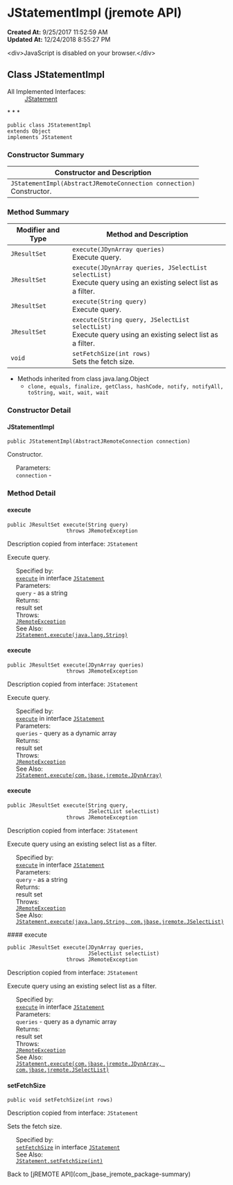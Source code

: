 # JStatementImpl (jremote API)

**Created At:** 9/25/2017 11:52:59 AM  
**Updated At:** 12/24/2018 8:55:27 PM  

<script type="text/javascript"><!--
    try {
        if (location.href.indexOf('is-external=true') == -1) {
            parent.document.title="JStatementImpl (jremote   API)";
        }
    }
    catch(err) {
    }
//-->
var methods = {"i0":10,"i1":10,"i2":10,"i3":10,"i4":10};
var tabs = {65535:["t0","All Methods"],2:["t2","Instance Methods"],8:["t4","Concrete Methods"]};
var altColor = "altColor";
var rowColor = "rowColor";
var tableTab = "tableTab";
var activeTableTab = "activeTableTab";</script><noscript>&lt;div&gt;JavaScript is disabled on your browser.&lt;/div&gt;</noscript><!-- ========= START OF TOP NAVBAR ======= -->
<!--   -->

## Class JStatementImpl

<dl><dt>All Implemented Interfaces:</dt><dd><a href="/39248-jremote/com_jbase_jremote_JStatement" title="interface in com.jbase.jremote">JStatement</a></dd></dl>
* * *


```
public class JStatementImpl
extends Object
implements JStatement
```

<!--   -->

### Constructor Summary


| Constructor and Description<br> |
| --- |
| `JStatementImpl(AbstractJRemoteConnection connection)`<br>Constructor.<br> |




<!--   -->

### Method Summary


| Modifier and Type<br> | Method and Description<br> |
| --- | --- |
| `JResultSet`<br> | `execute(JDynArray queries)`<br>Execute query.<br> |
| `JResultSet`<br> | `execute(JDynArray queries, JSelectList selectList)`<br>Execute query using an existing select list as a filter.<br> |
| `JResultSet`<br> | `execute(String query)`<br>Execute query.<br> |
| `JResultSet`<br> | `execute(String query, JSelectList selectList)`<br>Execute query using an existing select list as a filter.<br> |
| `void`<br> | `setFetchSize(int rows)`<br>Sets the fetch size.<br> |


- <!--   -->Methods inherited from class java.lang.Object
    - `clone, equals, finalize, getClass, hashCode, notify, notifyAll, toString, wait, wait, wait`

<!--   -->

### Constructor Detail
<!--   -->
#### JStatementImpl

```
public JStatementImpl(AbstractJRemoteConnection connection)
```

Constructor.
<dl><dt style="margin-left: 20px;"><span class="paramLabel">Parameters:</span></dt><dd style="margin-left: 20px;"><code>connection</code> -</dd></dl>




<!--   -->

### Method Detail
<!--   -->
#### execute

```
public JResultSet execute(String query)
                   throws JRemoteException
```

Description copied from interface: `JStatement`

Execute query.
<dl><dt style="margin-left: 20px;"><span class="overrideSpecifyLabel">Specified by:</span></dt><dd style="margin-left: 20px;"><code><a href="/39248-jremote/com_jbase_jremote_JStatement#execute-java.lang.String-">execute</a></code> in interface <code><a href="/39248-jremote/com_jbase_jremote_JStatement" title="interface in com.jbase.jremote">JStatement</a></code></dd><dt style="margin-left: 20px;"><span class="paramLabel">Parameters:</span></dt><dd style="margin-left: 20px;"><code>query</code> - as a string</dd><dt style="margin-left: 20px;"><span class="returnLabel">Returns:</span></dt><dd style="margin-left: 20px;">result set</dd><dt style="margin-left: 20px;"><span class="throwsLabel">Throws:</span></dt><dd style="margin-left: 20px;"><code><a href="/39248-jremote/com_jbase_jremote_jremoteexception" title="class in com.jbase.jremote">JRemoteException</a></code></dd><dt style="margin-left: 20px;"><span class="seeLabel">See Also:</span></dt><dd style="margin-left: 20px;"><a href="/39248-jremote/com_jbase_jremote_JStatement#execute-java.lang.String-"><code>JStatement.execute(java.lang.String)</code></a></dd></dl>


#### execute

```
public JResultSet execute(JDynArray queries)
                   throws JRemoteException
```

Description copied from interface: `JStatement`

Execute query.
<dl><dt style="margin-left: 20px;"><span class="overrideSpecifyLabel">Specified by:</span></dt><dd style="margin-left: 20px;"><code><a href="/39248-jremote/com_jbase_jremote_JStatement#execute-com.jbase.jremote.JDynArray-">execute</a></code> in interface <code><a href="/39248-jremote/com_jbase_jremote_JStatement" title="interface in com.jbase.jremote">JStatement</a></code></dd><dt style="margin-left: 20px;"><span class="paramLabel">Parameters:</span></dt><dd style="margin-left: 20px;"><code>queries</code> - query as a dynamic array</dd><dt style="margin-left: 20px;"><span class="returnLabel">Returns:</span></dt><dd style="margin-left: 20px;">result set</dd><dt style="margin-left: 20px;"><span class="throwsLabel">Throws:</span></dt><dd style="margin-left: 20px;"><code><a href="/39248-jremote/com_jbase_jremote_jremoteexception" title="class in com.jbase.jremote">JRemoteException</a></code></dd><dt style="margin-left: 20px;"><span class="seeLabel">See Also:</span></dt><dd style="margin-left: 20px;"><a href="/39248-jremote/com_jbase_jremote_JStatement#execute-com.jbase.jremote.JDynArray-"><code>JStatement.execute(com.jbase.jremote.JDynArray)</code></a></dd></dl>

#### execute

```
public JResultSet execute(String query,
                          JSelectList selectList)
                   throws JRemoteException
```

Description copied from interface: `JStatement`

Execute query using an existing select list as a filter.
<dl><dt style="margin-left: 20px;"><span class="overrideSpecifyLabel">Specified by:</span></dt><dd style="margin-left: 20px;"><code><a href="/39248-jremote/com_jbase_jremote_JStatement#execute-java.lang.String-com.jbase.jremote.JSelectList-">execute</a></code> in interface <code><a href="/39248-jremote/com_jbase_jremote_JStatement" title="interface in com.jbase.jremote">JStatement</a></code></dd><dt style="margin-left: 20px;"><span class="paramLabel">Parameters:</span></dt><dd style="margin-left: 20px;"><code>query</code> - as a string</dd><dt style="margin-left: 20px;"><span class="returnLabel">Returns:</span></dt><dd style="margin-left: 20px;">result set</dd><dt style="margin-left: 20px;"><span class="throwsLabel">Throws:</span></dt><dd style="margin-left: 20px;"><code><a href="/39248-jremote/com_jbase_jremote_jremoteexception" title="class in com.jbase.jremote">JRemoteException</a></code></dd><dt style="margin-left: 20px;"><span class="seeLabel">See Also:</span></dt><dd style="margin-left: 20px;"><a href="/39248-jremote/com_jbase_jremote_JStatement#execute-java.lang.String-com.jbase.jremote.JSelectList-"><code>JStatement.execute(java.lang.String, com.jbase.jremote.JSelectList)</code></a></dd></dl>
#### execute

```
public JResultSet execute(JDynArray queries,
                          JSelectList selectList)
                   throws JRemoteException
```

Description copied from interface: `JStatement`

Execute query using an existing select list as a filter.
<dl><dt style="margin-left: 20px;"><span class="overrideSpecifyLabel">Specified by:</span></dt><dd style="margin-left: 20px;"><code><a href="/39248-jremote/com_jbase_jremote_JStatement#execute-com.jbase.jremote.JDynArray-com.jbase.jremote.JSelectList-">execute</a></code> in interface <code><a href="/39248-jremote/com_jbase_jremote_JStatement" title="interface in com.jbase.jremote">JStatement</a></code></dd><dt style="margin-left: 20px;"><span class="paramLabel">Parameters:</span></dt><dd style="margin-left: 20px;"><code>queries</code> - query as a dynamic array</dd><dt style="margin-left: 20px;"><span class="returnLabel">Returns:</span></dt><dd style="margin-left: 20px;">result set</dd><dt style="margin-left: 20px;"><span class="throwsLabel">Throws:</span></dt><dd style="margin-left: 20px;"><code><a href="/39248-jremote/com_jbase_jremote_jremoteexception" title="class in com.jbase.jremote">JRemoteException</a></code></dd><dt style="margin-left: 20px;"><span class="seeLabel">See Also:</span></dt><dd style="margin-left: 20px;"><a href="/39248-jremote/com_jbase_jremote_JStatement#execute-com.jbase.jremote.JDynArray-com.jbase.jremote.JSelectList-"><code>JStatement.execute(com.jbase.jremote.JDynArray, com.jbase.jremote.JSelectList)</code></a></dd></dl>


#### setFetchSize

```
public void setFetchSize(int rows)
```

Description copied from interface: `JStatement`

Sets the fetch size.
<dl><dt style="margin-left: 20px;"><span class="overrideSpecifyLabel">Specified by:</span></dt><dd style="margin-left: 20px;"><code><a href="/39248-jremote/com_jbase_jremote_JStatement#setFetchSize-int-">setFetchSize</a></code> in interface <code><a href="/39248-jremote/com_jbase_jremote_JStatement" title="interface in com.jbase.jremote">JStatement</a></code></dd><dt style="margin-left: 20px;"><span class="seeLabel">See Also:</span></dt><dd style="margin-left: 20px;"><a href="/39248-jremote/com_jbase_jremote_JStatement#setFetchSize-int-"><code>JStatement.setFetchSize(int)</code></a></dd></dl>
<!-- ========= END OF CLASS DATA ========= --><!-- ======= START OF BOTTOM NAVBAR ====== -->
<!--   -->
Back to [jREMOTE API](com_jbase_jremote_package-summary)


